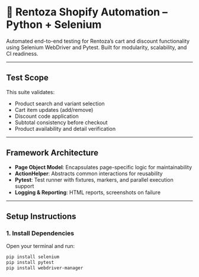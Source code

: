 # 🛒 Rentoza Shopify Automation – Python + Selenium

Automated end-to-end testing for Rentoza’s cart and discount functionality using Selenium WebDriver and Pytest. Built for modularity, scalability, and CI readiness.

---

## Test Scope

This suite validates:

- Product search and variant selection  
- Cart item updates (add/remove)  
- Discount code application  
- Subtotal consistency before checkout  
- Product availability and detail verification  

---

## Framework Architecture

- **Page Object Model**: Encapsulates page-specific logic for maintainability  
- **ActionHelper**: Abstracts common interactions for reusability  
- **Pytest**: Test runner with fixtures, markers, and parallel execution support  
- **Logging & Reporting**: HTML reports, screenshots on failure  

---

## Setup Instructions

### 1. Install Dependencies

Open your terminal and run:

```bash
pip install selenium
pip install pytest
pip install webdriver-manager
